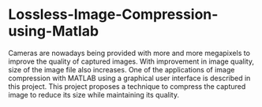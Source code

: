# Lossless-Image-Compression-using-Matlab
Cameras are nowadays being provided with more and more megapixels to improve the quality of captured images. With improvement in image quality, size of the image file also increases. One of the applications of image compression with MATLAB using a graphical user interface is described in this project. This project proposes a technique to compress the captured image to reduce its size while maintaining its quality.
